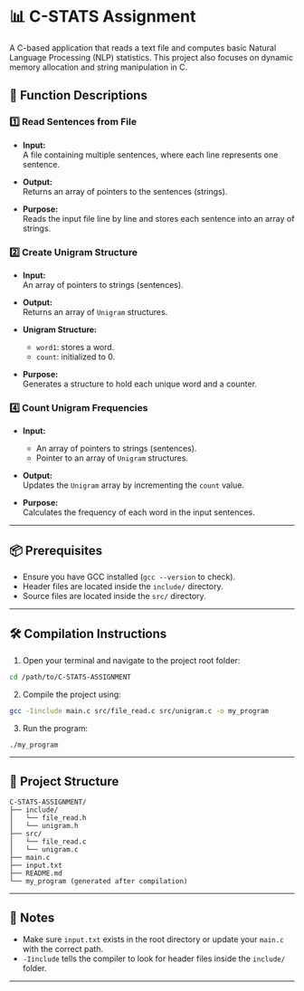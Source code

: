
# 📊 C-STATS Assignment
A C-based application that reads a text file and computes basic Natural Language Processing (NLP) statistics.
This project also focuses on dynamic memory allocation and string manipulation in C.

## 📄 Function Descriptions

### 1️⃣ Read Sentences from File

- **Input:**  
  A file containing multiple sentences, where each line represents one sentence.

- **Output:**  
  Returns an array of pointers to the sentences (strings).

- **Purpose:**  
  Reads the input file line by line and stores each sentence into an array of strings.


### 2️⃣ Create Unigram Structure

- **Input:**  
  An array of pointers to strings (sentences).

- **Output:**  
  Returns an array of `Unigram` structures.

- **Unigram Structure:**
  - `word1`: stores a word.
  - `count`: initialized to 0.

- **Purpose:**  
  Generates a structure to hold each unique word and a counter.


### 4️⃣ Count Unigram Frequencies

- **Input:**  
  - An array of pointers to strings (sentences).  
  - Pointer to an array of `Unigram` structures.

- **Output:**  
  Updates the `Unigram` array by incrementing the `count` value.

- **Purpose:**  
  Calculates the frequency of each word in the input sentences.

---


## 📦 Prerequisites
- Ensure you have GCC installed (`gcc --version` to check).
- Header files are located inside the `include/` directory.
- Source files are located inside the `src/` directory.

---

## 🛠️ Compilation Instructions

1. Open your terminal and navigate to the project root folder:

```bash
cd /path/to/C-STATS-ASSIGNMENT
```

2. Compile the project using:

```bash
gcc -Iinclude main.c src/file_read.c src/unigram.c -o my_program
```

3. Run the program:

```bash
./my_program
```

---

## 📂 Project Structure

```
C-STATS-ASSIGNMENT/
├── include/
│   └── file_read.h
│   └── unigram.h
├── src/
│   └── file_read.c
│   └── unigram.c
├── main.c
├── input.txt
├── README.md
└── my_program (generated after compilation)
```

---

## 📝 Notes
- Make sure `input.txt` exists in the root directory or update your `main.c` with the correct path.
- `-Iinclude` tells the compiler to look for header files inside the `include/` folder.

---


